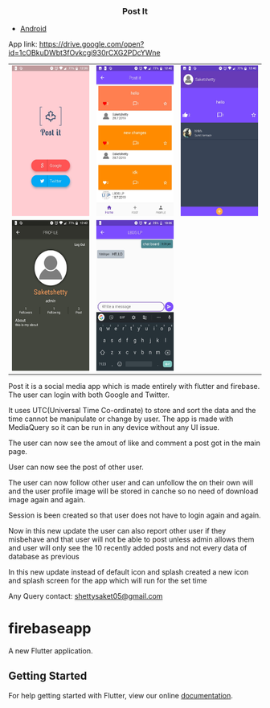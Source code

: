 <center><h3>Post It</h3></center>

- [Android](https://github.com/saket-shetty/Post-it/blob/master/app-release.apk)

App link: https://drive.google.com/open?id=1cOBkuDWbt3fOvkcgi930rCXG2PDcYWne<br>

<table>
  <tr>
    <td><img src="material/login.jpeg" width="180" height="300"></td>
     <td><img src="material/main.jpeg" width="180" height="300"></td>
     <td><img src="material/message.jpeg" width="180" height="300"></td>
  </tr>
  <tr>
     <td><img src="material/profile.jpeg" width="180" height="300"></td>
     <td><img src="material/chat.jpeg" width="180" height="300"></td>
   </tr>

</table>

Post it is a social media app which is made entirely with flutter and firebase.
The user can login with both Google and Twitter.<br>

It uses UTC(Universal Time Co-ordinate) to store and sort the data and the time cannot be manipulate or change by user.
The app is made with MediaQuery so it can be run in any device without any UI issue.<br>

The user can now see the amout of like and comment a post got in the main page.<br>

User can now see the post of other user.<br>

The user can now follow other user and can unfollow the on their own will and the user profile image will be stored in canche so no need of download image again and again.<br>

Session is been created so that user does not have to login again and again.<br>

Now in this new update the user can also report other user if they misbehave and that user will not be able to post unless admin allows them and user will only see the 10 recently added posts and not every data of database as previous<br>

In this new update instead of default icon and splash created a new icon and splash screen for the app which will run for the set time<br>

Any Query contact: shettysaket05@gmail.com


# firebaseapp

A new Flutter application.

## Getting Started

For help getting started with Flutter, view our online
[documentation](https://flutter.io/).
